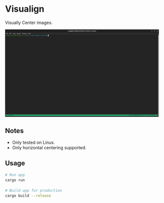 # Visualign

Visually Center images.

![](https://github.com/weiying-chen/command-launcher/blob/main/demo.gif)

## Notes

- Only tested on Linux.
- Only horizontal centering supported.

## Usage

```bash
# Run app
cargo run

# Build app for production
cargo build --release
```
